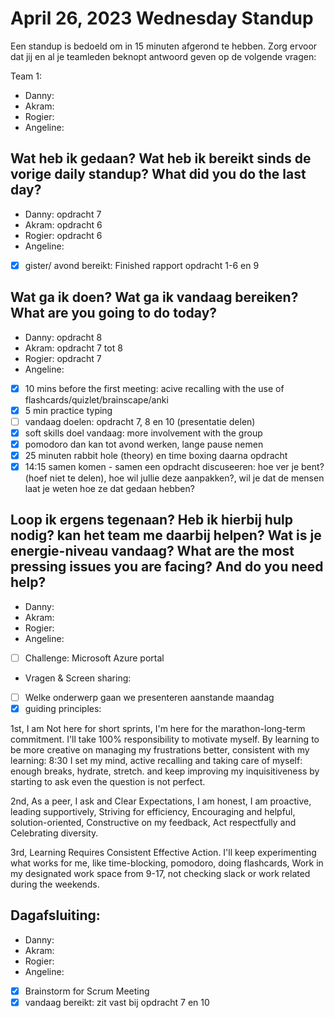 # April 26, 2023 Wednesday Standup

Een standup is bedoeld om in 15 minuten afgerond te hebben. Zorg ervoor dat jij en al je teamleden beknopt antwoord geven op de volgende vragen:

Team 1:

- Danny:
- Akram:
- Rogier:
- Angeline:

## Wat heb ik gedaan? Wat heb ik bereikt sinds de vorige daily standup? What did you do the last day?

- Danny: opdracht 7
- Akram: opdracht 6
- Rogier: opdracht 6
- Angeline:
- [x] gister/ avond bereikt: Finished rapport opdracht 1-6 en 9

## Wat ga ik doen? Wat ga ik vandaag bereiken? What are you going to do today?

- Danny: opdracht 8
- Akram: opdracht 7 tot 8
- Rogier: opdracht 7
- Angeline:
- [x] 10 mins before the first meeting: acive recalling with the use of flashcards/quizlet/brainscape/anki
- [x] 5 min practice typing
- [ ] vandaag doelen: opdracht 7, 8 en 10 (presentatie delen)
- [x] soft skills doel vandaag: more involvement with the group
- [x] pomodoro dan kan tot avond werken, lange pause nemen
- [x] 25 minuten rabbit hole (theory) en time boxing daarna opdracht
- [x] 14:15 samen komen - samen een opdracht discuseeren: hoe ver je bent? (hoef niet te delen), hoe wil jullie deze aanpakken?, wil je dat de mensen laat je weten hoe ze dat gedaan hebben?

## Loop ik ergens tegenaan? Heb ik hierbij hulp nodig? kan het team me daarbij helpen? Wat is je energie-niveau vandaag? What are the most pressing issues you are facing? And do you need help?

- Danny:
- Akram:
- Rogier:
- Angeline:
- [ ] Challenge: Microsoft Azure portal
- Vragen & Screen sharing:
- [ ] Welke onderwerp gaan we presenteren aanstande maandag
- [x] guiding principles:

1st, I am Not here for short sprints, I'm here for the marathon-long-term commitment. I'll take 100% responsibility to motivate myself. By learning to be more creative on managing my frustrations better, consistent with my learning: 8:30 I set my mind, active recalling and taking care of myself: enough breaks, hydrate, stretch. and keep improving my inquisitiveness by starting to ask even the question is not perfect.

2nd, As a peer, I ask and Clear Expectations, I am honest, I am proactive, leading supportively, Striving for efficiency, Encouraging and helpful, solution-oriented, Constructive on my feedback, Act respectfully and Celebrating diversity.

3rd, Learning Requires Consistent Effective Action. I'll keep experimenting what works for me, like time-blocking, pomodoro, doing flashcards, Work in my designated work space from 9-17, not checking slack or work related during the weekends.

## Dagafsluiting:

- Danny:
- Akram:
- Rogier:
- Angeline:
- [x] Brainstorm for Scrum Meeting
- [x] vandaag bereikt: zit vast bij opdracht 7 en 10
